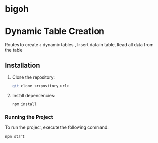 # bigoh
# Dynamic Table Creation 

Routes to create a dynamic tables , Insert data in table, Read all data from the table

## Installation

1. Clone the repository:

    ```bash
    git clone <repository_url>
    ```

2. Install dependencies:

    ```bash
    npm install
    ```


### Running the Project

To run the project, execute the following command:

```bash
npm start
